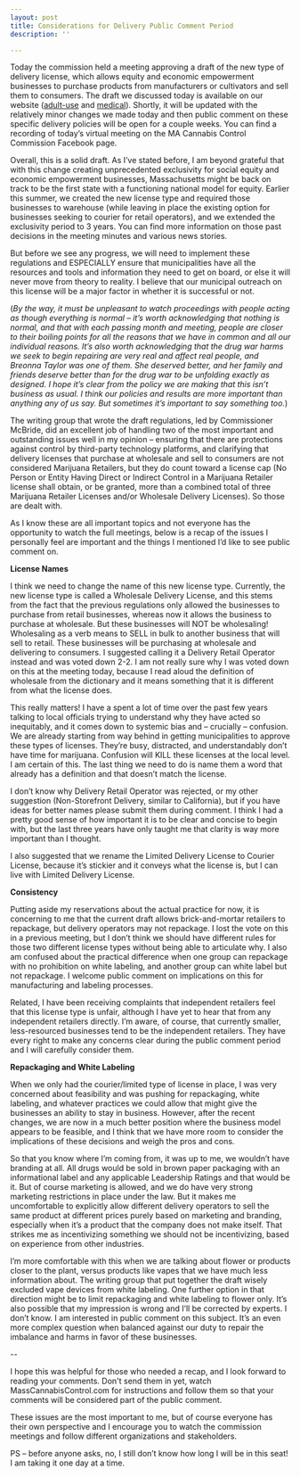 ```yaml
---
layout: post
title: Considerations for Delivery Public Comment Period
description: ''

---
```

Today the commission held a meeting approving a draft of the new type of delivery license, which allows equity and economic empowerment businesses to purchase products from manufacturers or cultivators and sell them to consumers. The draft we discussed today is available on our website ([adult-use](https://mass-cannabis-control.com/document/adult-use-draft-regulations-with-proposed-delivery-provisions-september-24-2020-commission-meeting/) and [medical](https://mass-cannabis-control.com/document/medical-use-draft-regulations-with-proposed-delivery-provisions-september-24-2020-commission-meeting/)). Shortly, it will be updated with the relatively minor changes we made today and then public comment on these specific delivery policies will be open for a couple weeks. You can find a recording of today’s virtual meeting on the MA Cannabis Control Commission Facebook page.

Overall, this is a solid draft. As I’ve stated before, I am beyond grateful that with this change creating unprecedented exclusivity for social equity and economic empowerment businesses, Massachusetts might be back on track to be the first state with a functioning national model for equity. Earlier this summer, we created the new license type and required those businesses to warehouse (while leaving in place the existing option for businesses seeking to courier for retail operators), and we extended the exclusivity period to 3 years. You can find more information on those past decisions in the meeting minutes and various news stories.

But before we see any progress, we will need to implement these regulations and ESPECIALLY ensure that municipalities have all the resources and tools and information they need to get on board, or else it will never move from theory to reality. I believe that our municipal outreach on this license will be a major factor in whether it is successful or not.

(_By the way, it must be unpleasant to watch proceedings with people acting as though everything is normal – it’s worth acknowledging that nothing is normal, and that with each passing month and meeting, people are closer to their boiling points for all the reasons that we have in common and all our individual reasons. It’s also worth acknowledging that the drug war harms we seek to begin repairing are very real and affect real people, and Breonna Taylor was one of them. She deserved better, and her family and friends deserve better than for the drug war to be unfolding exactly as designed. I hope it’s clear from the policy we are making that this isn’t business as usual. I think our policies and results are more important than anything any of us say. But sometimes it’s important to say something too._)

The writing group that wrote the draft regulations, led by Commissioner McBride, did an excellent job of handling two of the most important and outstanding issues well in my opinion – ensuring that there are protections against control by third-party technology platforms, and clarifying that delivery licenses that purchase at wholesale and sell to consumers are not considered Marijuana Retailers, but they do count toward a license cap (No Person or Entity Having Direct or Indirect Control in a Marijuana Retailer license shall obtain, or be granted, more than a combined total of three Marijuana Retailer Licenses and/or Wholesale Delivery Licenses). So those are dealt with.

As I know these are all important topics and not everyone has the opportunity to watch the full meetings, below is a recap of the issues I personally feel are important and the things I mentioned I’d like to see public comment on.

**License Names**

I think we need to change the name of this new license type. Currently, the new license type is called a Wholesale Delivery License, and this stems from the fact that the previous regulations only allowed the businesses to purchase from retail businesses, whereas now it allows the business to purchase at wholesale. But these businesses will NOT be wholesaling! Wholesaling as a verb means to SELL in bulk to another business that will sell to retail. These businesses will be purchasing at wholesale and delivering to consumers. I suggested calling it a Delivery Retail Operator instead and was voted down 2-2. I am not really sure why I was voted down on this at the meeting today, because I read aloud the definition of wholesale from the dictionary and it means something that it is different from what the license does.

This really matters! I have a spent a lot of time over the past few years talking to local officials trying to understand why they have acted so inequitably, and it comes down to systemic bias and – crucially – confusion. We are already starting from way behind in getting municipalities to approve these types of licenses. They’re busy, distracted, and understandably don’t have time for marijuana. Confusion will KILL these licenses at the local level. I am certain of this. The last thing we need to do is name them a word that already has a definition and that doesn’t match the license.

I don’t know why Delivery Retail Operator was rejected, or my other suggestion (Non-Storefront Delivery, similar to California), but if you have ideas for better names please submit them during comment. I think I had a pretty good sense of how important it is to be clear and concise to begin with, but the last three years have only taught me that clarity is way more important than I thought.

I also suggested that we rename the Limited Delivery License to Courier License, because it’s stickier and it conveys what the license is, but I can live with Limited Delivery License.

**Consistency**

Putting aside my reservations about the actual practice for now, it is concerning to me that the current draft allows brick-and-mortar retailers to repackage, but delivery operators may not repackage. I lost the vote on this in a previous meeting, but I don’t think we should have different rules for those two different license types without being able to articulate why. I also am confused about the practical difference when one group can repackage with no prohibition on white labeling, and another group can white label but not repackage. I welcome public comment on implications on this for manufacturing and labeling processes.

Related, I have been receiving complaints that independent retailers feel that this license type is unfair, although I have yet to hear that from any independent retailers directly. I’m aware, of course, that currently smaller, less-resourced businesses tend to be the independent retailers. They have every right to make any concerns clear during the public comment period and I will carefully consider them.

**Repackaging and White Labeling**

When we only had the courier/limited type of license in place, I was very concerned about feasibility and was pushing for repackaging, white labeling, and whatever practices we could allow that might give the businesses an ability to stay in business. However, after the recent changes, we are now in a much better position where the business model appears to be feasible, and I think that we have more room to consider the implications of these decisions and weigh the pros and cons.

So that you know where I’m coming from, it was up to me, we wouldn’t have branding at all. All drugs would be sold in brown paper packaging with an informational label and any applicable Leadership Ratings and that would be it. But of course marketing is allowed, and we do have very strong marketing restrictions in place under the law. But it makes me uncomfortable to explicitly allow different delivery operators to sell the same product at different prices purely based on marketing and branding, especially when it’s a product that the company does not make itself. That strikes me as incentivizing something we should not be incentivizing, based on experience from other industries.

I’m more comfortable with this when we are talking about flower or products closer to the plant, versus products like vapes that we have much less information about. The writing group that put together the draft wisely excluded vape devices from white labeling. One further option in that direction might be to limit repackaging and white labeling to flower only. It’s also possible that my impression is wrong and I’ll be corrected by experts. I don’t know. I am interested in public comment on this subject. It’s an even more complex question when balanced against our duty to repair the imbalance and harms in favor of these businesses.

\--

I hope this was helpful for those who needed a recap, and I look forward to reading your comments. Don't send them in yet, watch MassCannabisControl.com for instructions and follow them so that your comments will be considered part of the public comment.

These issues are the most important to me, but of course everyone has their own perspective and I encourage you to watch the commission meetings and follow different organizations and stakeholders.

PS – before anyone asks, no, I still don’t know how long I will be in this seat! I am taking it one day at a time.